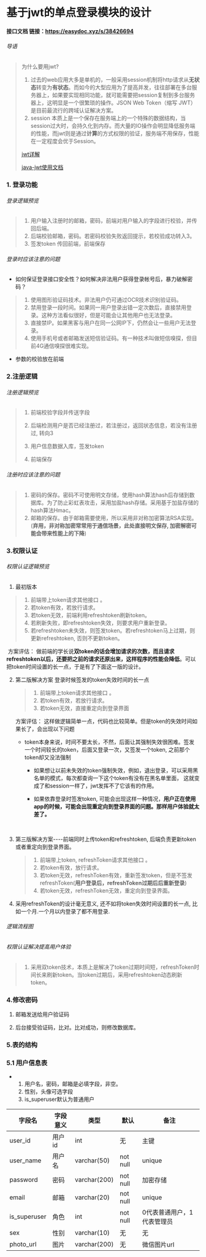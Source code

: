 # 基于jwt的单点登录模块的设计

#### 接口文档   链接：https://easydoc.xyz/s/38426694   

###### 导语

> 为什么要用jwt?
>
> 1. 过去的web应用大多是单机的，一般采用session机制将http请求从**无状态**转变为**有状态**。而如今的大型应用为了提高并发，往往部署在多台服务器上，如果要实现相同功能，就可能需要把session复制到多台服务器上，这明显是一个很繁琐的操作。JSON Web Token（缩写 JWT）是目前最流行的跨域认证解决方案。
> 2. session 本质上是一个保存在服务端上的一个特殊的数据结构，当session过大时，会持久化到内存。而大量的IO操作会明显降低服务端的性能，而jwt则是通过**计算**的方式权限的验证，服务端不用保存，性能在一定程度会优于Session。
>
> [jwt详解](http://www.ruanyifeng.com/blog/2018/07/json_web_token-tutorial.html)
>
> [java-jwt使用文档](https://github.com/auth0/java-jwt)

### 1. 登录功能



###### 登录逻辑预览

>1.  用户输入注册时的邮箱，密码，前端对用户输入的字段进行校验，并传回后端。
>2.  后端校验邮箱，密码。若密码校验失败返回提示，若校验成功转入3。
>3.  签发token  传回前端，前端保存



###### 登录时应该注意的问题

-  如何保证登录接口安全性？如何解决非法用户获得登录帐号后，暴力破解密码？

> 1. 使用图形验证码技术。非法用户仍可通过OCR技术识别验证码。
> 2. 禁用登录一段时间。如果同一用户登录出错一定次数后，直接禁用登录。这种方法看似很好，但是可能会让其他用户也无法登录。
> 3. 直接禁IP。如果黑客与用户在同一公网IP下，仍然会让一些用户无法登录。
> 4. 使用手机号或者邮箱发送短信验证码。有一种技术叫做短信嗅探，但目前4G通信嗅探很难实现。 

- 参数的校验放在前端



### 2.注册逻辑

###### 注册逻辑预览

>1. 前端校验字段并传送字段
>
>2. 后端检测用户是否已经注册过，若注册过，返回状态信息，若没有注册过, 转向3
>
>3. 用户信息数据入库，签发token
>
>4. 前端保存
>

###### 注册时应该注意的问题

>1. 密码的保存。密码不可使用明文存储，使用hash算法hash后存储到数据库。为了防止彩虹表攻击，采用加盐hash存储。采用基于加盐存储的hash算法Hmac。
>2. 邮箱的保存。由于邮箱需要使用，所以采用非对称加密算法RSA实现。(**弃用，非对称加密常常用于通信场景，此处直接明文保存, 加密解密可能会带来性能上的下降**)

### 3.权限认证

###### 权限认证逻辑预览

1. 最初版本

> 1. 前端带上token请求其他接口 。
> 2. 若token有效，若放行请求。
> 3. 若token无效，前端利用refreshtoken刷新token。
> 4. 若刷新失败，即refreshtoken失效，则要求用户重新登录。
> 5. 若refreshtoken未失效，则签发token。若refreshtoken马上过期，则更新refreshtoken, 否则不更新token。

​    方案评估：  做前端的学长说**双token的话会增加请求的次数，而且请求refreshtoken以后，还要把之前的请求还原出来，这样程序的性能会降低**。可以把token时间设置的长一点，于是有了下面这一版的设计。

2. 第二版解决方案  登录时候签发的token失效时间的长一点

   >1. 前端带上token请求其他接口 。
   >2. 若token有效，若放行请求。
   >3. 若token无效，直接重定向到登录界面

     方案评估： 这样做逻辑简单一点，代码也比较简单。但是token的失效时间如果长了，会出现以下问题

   - token本身来说，时间不要太长，不然，后面让其强制失效很困难。签发一个时间较长的token，后面又登录一次，又签发一个token, 之前那个token却又没法强制

      * 如果想让以前未失效的token强制失效，例如，退出登录，可以采用黑名单的模式，每次都查询一下这个token有没有在黑名单里面， 这就变成了和session一样了，jwt发挥不了它该有的作用。

      *  如果依靠登录时签发token, 可能会出现这样一种情况，**用户正在使用app的时候，可能会出现重定向到登录界面的问题。那样用户体验就太差了。**

   ​     

3. 第三版解决方案----前端同时上传token和refreshtoken, 后端负责更新token或者重定向到登录界面。

   >1. 前端带上token, refreshToken请求其他接口 。
   >2. 若token有效，放行请求。
   >3. 若token无效，refreshToken有效，重新签发token，但是不签发refreshToken(**用户登录后，refreshToken过期后后重新登录**)
   >4. 若token无效，refreshToken无效，重定向到登录界面。 
   >

4. 采用refreshToken的设计毫无意义, 还不如将token失效时间设置的长一点, 比如一个月.一个月以内登录了都不用登录.

###### 逻辑流程图



###### 权限认证解决提高用户体验

>1. 采用双token技术，本质上是解决了token过期时间短，refreshToken时间长来刷新token。当token过期后，采用refreshtoken动态刷新token。

### 4.修改密码

1. 邮箱发送给用户验证码 

2. 后台接受验证码，比对。比对成功，则修改数据库。

   



### 5.表的结构
### 5.1 用户信息表
- 1. 用户名，密码，邮箱是必填字段，非空。
  2. 性别，头像可选字段
  3. is_superuser默认为普通用户

| 字段名       | 字段意义 | 类型         |   默认     | 备注                   |
| ------------ | -------- | ------------ | -------- | -------------------------- |
| user_id      | 用户id   | int           | 无       | 主键                       |
| user_name    | 用户名   | varchar(50)   | not null | unique                     |
| password     | 密码     | varchar(200)       | not null | 加密存储                   |
| email        | 邮箱     | varchar(20)        | not null | unique                     |
| is_superuser | 角色     | int                | not null | 0代表普通用户，1代表管理员 |
| sex          | 性别     | varchar(10)       | 无       | 无                         |
| photo_url    | 图片     | varchar(200)    | 无       | 微信图片url                |




